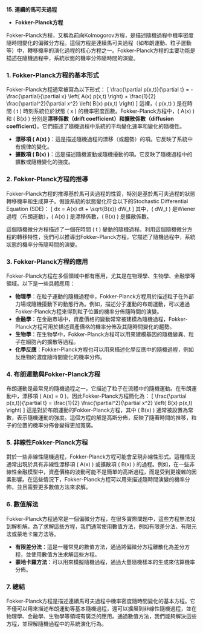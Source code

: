 **15. 連續的馬可夫過程**  
   - **Fokker-Planck方程**

Fokker-Planck方程，又稱為前向Kolmogorov方程，是描述隨機過程中機率密度隨時間變化的偏微分方程。這個方程是連續馬可夫過程（如布朗運動、粒子運動等）中，轉移機率的演化過程的核心方程之一。Fokker-Planck方程的主要功能是描述在隨機過程中，系統狀態的機率分佈隨時間的演變。

### 1. **Fokker-Planck方程的基本形式**
Fokker-Planck方程通常被寫為以下形式：
\[
\frac{\partial p(x,t)}{\partial t} = - \frac{\partial}{\partial x} \left( A(x) p(x,t) \right) + \frac{1}{2} \frac{\partial^2}{\partial x^2} \left( B(x) p(x,t) \right)
\]
這裡，\( p(x,t) \) 是在時間 \( t \) 時刻系統位於狀態 \( x \) 的機率密度函數。Fokker-Planck方程中，\( A(x) \) 和 \( B(x) \) 分別是**漂移係數（drift coefficient）**和**擴散係數（diffusion coefficient）**。它們描述了隨機過程中系統的平均變化速率和變化的隨機性。

- **漂移項 \( A(x) \)**：這是描述隨機過程的漂移（或趨勢）的項。它反映了系統中有規律的變化。
- **擴散項 \( B(x) \)**：這是描述隨機波動或隨機擾動的項。它反映了隨機過程中的擴散或隨機變化的強度。

### 2. **Fokker-Planck方程的推導**
Fokker-Planck方程的推導基於馬可夫過程的性質，特別是基於馬可夫過程的狀態轉移機率和生成算子。假設系統的狀態變化符合以下的Stochastic Differential Equation (SDE)：
\[
dx = A(x) dt + \sqrt{B(x)} dW_t
\]
其中，\( dW_t \) 是Wiener過程（布朗運動），\( A(x) \) 是漂移係數，\( B(x) \) 是擴散係數。

這個隨機微分方程描述了一個在時間 \( t \) 變動的隨機過程。利用這個隨機微分方程的轉移特性，我們可以推導出Fokker-Planck方程，它描述了隨機過程中，系統狀態的機率分佈隨時間的演變。

### 3. **Fokker-Planck方程的應用**
Fokker-Planck方程在多個領域中都有應用，尤其是在物理學、生物學、金融學等領域。以下是一些具體應用：

- **物理學**：在粒子運動的隨機過程中，Fokker-Planck方程用於描述粒子在外部力場或隨機擾動下的動態行為。例如，描述分子運動的布朗運動，可以通過Fokker-Planck方程來得到粒子位置的機率分佈隨時間的演變。
- **金融學**：在金融市場中，資產價格的變動常常被建模為隨機過程，Fokker-Planck方程可用於描述資產價格的機率分佈及其隨時間變化的趨勢。
- **生物學**：在生物學中，Fokker-Planck方程可以用來建模基因的隨機變異、粒子在細胞內的擴散等過程。
- **化學反應**：Fokker-Planck方程也可以用來描述化學反應中的隨機過程，例如反應物的濃度隨時間變化的機率分佈。

### 4. **布朗運動與Fokker-Planck方程**
布朗運動是最常見的隨機過程之一，它描述了粒子在流體中的隨機運動。在布朗運動中，漂移項 \( A(x) = 0 \)，因此Fokker-Planck方程簡化為：
\[
\frac{\partial p(x,t)}{\partial t} = \frac{1}{2} \frac{\partial^2}{\partial x^2} \left( B(x) p(x,t) \right)
\]
這是對於布朗運動的Fokker-Planck方程，其中 \( B(x) \) 通常被設置為常數，表示隨機運動的強度。這個方程的解是高斯分佈，反映了隨著時間的推移，粒子的位置的機率分佈會變得更加寬廣。

### 5. **非線性Fokker-Planck方程**
對於一些非線性隨機過程，Fokker-Planck方程可能會呈現非線性形式。這種情況通常出現於具有非線性漂移項 \( A(x) \) 或擴散項 \( B(x) \) 的過程。例如，在一些非線性金融模型中，資產價格的波動可能不是簡單的高斯過程，而是受到更複雜的因素影響。在這些情況下，Fokker-Planck方程可以用來描述隨時間演變的機率分佈，並且需要更多數值方法來求解。

### 6. **數值解法**
Fokker-Planck方程通常是一個偏微分方程，在很多實際問題中，這些方程無法找到解析解。為了求解這些方程，我們通常使用數值方法，例如有限差分法、有限元法或蒙地卡羅方法等。

- **有限差分法**：這是一種常見的數值方法，通過將偏微分方程離散化為差分方程，並使用數值方法求解這些方程。
- **蒙地卡羅方法**：可以用來模擬隨機過程，通過大量隨機樣本的生成來估算機率分佈。

### 7. **總結**
Fokker-Planck方程是描述連續馬可夫過程中機率密度隨時間變化的基本方程。它不僅可以用來描述布朗運動等基本隨機過程，還可以擴展到非線性隨機過程，並在物理學、金融學、生物學等領域有廣泛的應用。通過數值方法，我們能夠解決這些方程，並理解隨機過程中的系統演化行為。